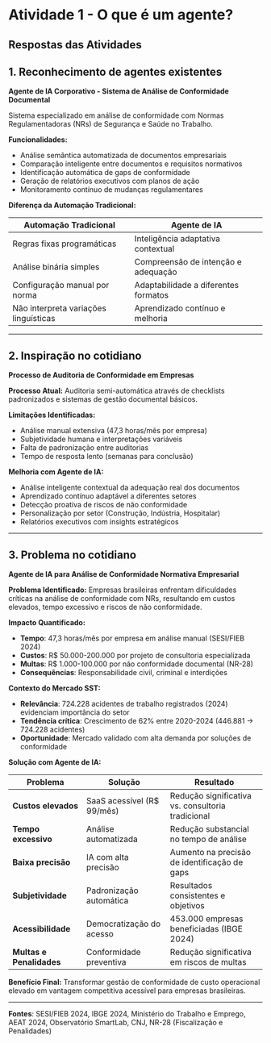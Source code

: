 # Atividade 1 - O que é um agente?

## Respostas das Atividades

## 1. Reconhecimento de agentes existentes

**Agente de IA Corporativo - Sistema de Análise de Conformidade Documental**

Sistema especializado em análise de conformidade com Normas Regulamentadoras (NRs) de Segurança e Saúde no Trabalho.

**Funcionalidades:**
- Análise semântica automatizada de documentos empresariais
- Comparação inteligente entre documentos e requisitos normativos
- Identificação automática de gaps de conformidade
- Geração de relatórios executivos com planos de ação
- Monitoramento contínuo de mudanças regulamentares

**Diferença da Automação Tradicional:**

| Automação Tradicional | Agente de IA |
|----------------------|--------------|
| Regras fixas programáticas | Inteligência adaptativa contextual |
| Análise binária simples | Compreensão de intenção e adequação |
| Configuração manual por norma | Adaptabilidade a diferentes formatos |
| Não interpreta variações linguísticas | Aprendizado contínuo e melhoria |

---

## 2. Inspiração no cotidiano

**Processo de Auditoria de Conformidade em Empresas**

**Processo Atual:**
Auditoria semi-automática através de checklists padronizados e sistemas de gestão documental básicos.

**Limitações Identificadas:**
- Análise manual extensiva (47,3 horas/mês por empresa)
- Subjetividade humana e interpretações variáveis
- Falta de padronização entre auditorias
- Tempo de resposta lento (semanas para conclusão)

**Melhoria com Agente de IA:**
- Análise inteligente contextual da adequação real dos documentos
- Aprendizado contínuo adaptável a diferentes setores
- Detecção proativa de riscos de não conformidade
- Personalização por setor (Construção, Indústria, Hospitalar)
- Relatórios executivos com insights estratégicos

---

## 3. Problema no cotidiano

**Agente de IA para Análise de Conformidade Normativa Empresarial**

**Problema Identificado:**
Empresas brasileiras enfrentam dificuldades críticas na análise de conformidade com NRs, resultando em custos elevados, tempo excessivo e riscos de não conformidade.

**Impacto Quantificado:**
- **Tempo**: 47,3 horas/mês por empresa em análise manual (SESI/FIEB 2024)
- **Custos**: R$ 50.000-200.000 por projeto de consultoria especializada
- **Multas**: R$ 1.000-100.000 por não conformidade documental (NR-28)
- **Consequências**: Responsabilidade civil, criminal e interdições

**Contexto do Mercado SST:**
- **Relevância**: 724.228 acidentes de trabalho registrados (2024) evidenciam importância do setor
- **Tendência crítica**: Crescimento de 62% entre 2020-2024 (446.881 → 724.228 acidentes)
- **Oportunidade**: Mercado validado com alta demanda por soluções de conformidade

**Solução com Agente de IA:**

| Problema | Solução | Resultado |
|----------|---------|-----------|
| **Custos elevados** | SaaS acessível (R$ 99/mês) | Redução significativa vs. consultoria tradicional |
| **Tempo excessivo** | Análise automatizada | Redução substancial no tempo de análise |
| **Baixa precisão** | IA com alta precisão | Aumento na precisão de identificação de gaps |
| **Subjetividade** | Padronização automática | Resultados consistentes e objetivos |
| **Acessibilidade** | Democratização do acesso | 453.000 empresas beneficiadas (IBGE 2024) |
| **Multas e Penalidades** | Conformidade preventiva | Redução significativa em riscos de multas |

**Benefício Final:**
Transformar gestão de conformidade de custo operacional elevado em vantagem competitiva acessível para empresas brasileiras.

---

**Fontes**: SESI/FIEB 2024, IBGE 2024, Ministério do Trabalho e Emprego, AEAT 2024, Observatório SmartLab, CNJ, NR-28 (Fiscalização e Penalidades)